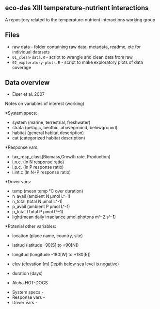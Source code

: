 ## eco-das XIII temperature-nutrient interactions

A repository related to the temperature-nutrient interactions working group

## Files
* raw data - folder containing raw data, metadata, readme, etc for individual datasets
* `01_clean-data.R` - script to wrangle and clean data from raw
* `02_exploratory-plots.R` - script to make exploratory plots of data coverage

## Data overview

- Elser et al. 2007

Notes on variables of interest (working)

*System specs:

  - system (marine, terrestrial, freshwater)
  - strata (pelagic, benthic, aboveground, belowground)
  - habitat (general habitat description)
  - cat (categorized habitat description)

*Response vars: 

  - tax_resp_class(Biomass,Growth rate, Production)
  - l.n.c. (ln N response ratio)
  - l.p.c. (ln P response ratio)
  - l.int.c (ln N+P response ratio)
  
*Driver vars:

  - temp (mean temp &deg;C over duration)
  - n_avail (ambient N &mu;mol L^-1)
  - n_total (total N &mu;mol L^-1)
  - p_avail (ambient P &mu;mol L^-1)
  - p_total (Total P &mu;mol L^-1)
  - light(mean daily irradiance &mu;mol photons m^-2 s^-1)
  
*Potenial other variables:

  - location (place name, country, site)
  - latitud (latitude -90[S] to +90[N])
  - longitud (longitude -180[W] to +180[E])
  - elev (elevation [m] Depth below sea level is negative)
  - duration (days)



- Aloha HOT-DOGS

* System specs - 
* Response vars - 
* Driver vars - 
